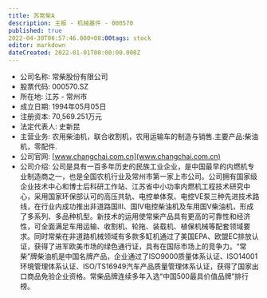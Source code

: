 ```yaml
---
title: 苏常柴A
description: 主板 - 机械基件 - 000570
published: true
2022-04-30T06:57:46.000+08:00tags: stock
editor: markdown
dateCreated: 2022-01-01T00:00:00.000Z
---
```


- 公司名称: 常柴股份有限公司
- 股票代码: 000570.SZ
- 所在地: 江苏 - 常州市
- 成立日期: 1994年05月05日
- 注册资本: 70,569.251万元
- 法定代表人: 史新昆
- 主营业务: 农用柴油机，联合收割机，农用运输车的制造与销售.主要产品:柴油机，零配件.
- 公司官网: [www.changchai.com.cn](www.changchai.com.cn)
- 公司介绍: 公司是具有一百多年历史的民族工业企业，是中国最早的内燃机专业制造商之一，也是全国农机行业及常州市第一家上市公司。公司拥有国家级企业技术中心和博士后科研工作站、江苏省中小功率内燃机工程技术研究中心，采用国家环保部认可的高压共轨、电控单体泵、电控VE泵三种先进技术路线，在行业内成功推出非道路国Ⅲ、国IV电控柴油机及车用国V柴油机，形成了多系列、多品种机型。新技术的运用使常柴产品具有更高的可靠性和经济性，可全面满足车用运输、收割机、轮拖、装载机、植保机械等配套领域要求。同时常柴在非道路机械领域有多款多缸机通过了美国EPA、欧盟EC排放认证，获得了进军欧美市场的绿色通行证，具有在国际市场上的竞争力。“常柴”牌柴油机是中国名牌产品，企业通过了ISO9000质量体系认证、ISO14001环境管理体系认证、ISO/TS16949汽车产品质量管理体系认证，获得了国家出口商品免验企业资格。常柴品牌连续多年入选“中国500最具价值品牌”排行榜。


